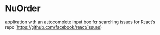 # NuOrder
application with an autocomplete input box for searching issues for React’s repo (https://github.com/facebook/react/issues)
